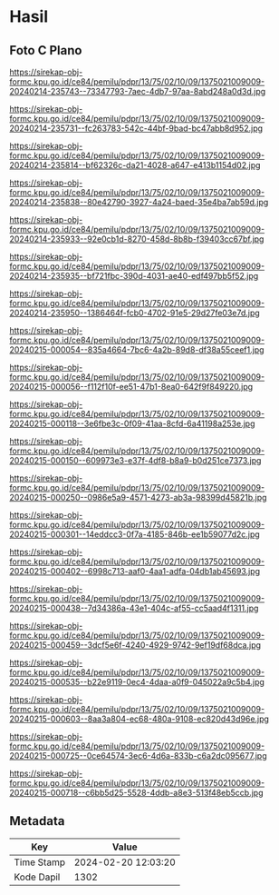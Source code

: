 # Hasil

## Foto C Plano

https://sirekap-obj-formc.kpu.go.id/ce84/pemilu/pdpr/13/75/02/10/09/1375021009009-20240214-235743--73347793-7aec-4db7-97aa-8abd248a0d3d.jpg

https://sirekap-obj-formc.kpu.go.id/ce84/pemilu/pdpr/13/75/02/10/09/1375021009009-20240214-235731--fc263783-542c-44bf-9bad-bc47abb8d952.jpg

https://sirekap-obj-formc.kpu.go.id/ce84/pemilu/pdpr/13/75/02/10/09/1375021009009-20240214-235814--bf62326c-da21-4028-a647-e413b1154d02.jpg

https://sirekap-obj-formc.kpu.go.id/ce84/pemilu/pdpr/13/75/02/10/09/1375021009009-20240214-235838--80e42790-3927-4a24-baed-35e4ba7ab59d.jpg

https://sirekap-obj-formc.kpu.go.id/ce84/pemilu/pdpr/13/75/02/10/09/1375021009009-20240214-235933--92e0cb1d-8270-458d-8b8b-f39403cc67bf.jpg

https://sirekap-obj-formc.kpu.go.id/ce84/pemilu/pdpr/13/75/02/10/09/1375021009009-20240214-235935--bf721fbc-390d-4031-ae40-edf497bb5f52.jpg

https://sirekap-obj-formc.kpu.go.id/ce84/pemilu/pdpr/13/75/02/10/09/1375021009009-20240214-235950--1386464f-fcb0-4702-91e5-29d27fe03e7d.jpg

https://sirekap-obj-formc.kpu.go.id/ce84/pemilu/pdpr/13/75/02/10/09/1375021009009-20240215-000054--835a4664-7bc6-4a2b-89d8-df38a55ceef1.jpg

https://sirekap-obj-formc.kpu.go.id/ce84/pemilu/pdpr/13/75/02/10/09/1375021009009-20240215-000056--f112f10f-ee51-47b1-8ea0-642f9f849220.jpg

https://sirekap-obj-formc.kpu.go.id/ce84/pemilu/pdpr/13/75/02/10/09/1375021009009-20240215-000118--3e6fbe3c-0f09-41aa-8cfd-6a41198a253e.jpg

https://sirekap-obj-formc.kpu.go.id/ce84/pemilu/pdpr/13/75/02/10/09/1375021009009-20240215-000150--609973e3-e37f-4df8-b8a9-b0d251ce7373.jpg

https://sirekap-obj-formc.kpu.go.id/ce84/pemilu/pdpr/13/75/02/10/09/1375021009009-20240215-000250--0986e5a9-4571-4273-ab3a-98399d45821b.jpg

https://sirekap-obj-formc.kpu.go.id/ce84/pemilu/pdpr/13/75/02/10/09/1375021009009-20240215-000301--14eddcc3-0f7a-4185-846b-ee1b59077d2c.jpg

https://sirekap-obj-formc.kpu.go.id/ce84/pemilu/pdpr/13/75/02/10/09/1375021009009-20240215-000402--6998c713-aaf0-4aa1-adfa-04db1ab45693.jpg

https://sirekap-obj-formc.kpu.go.id/ce84/pemilu/pdpr/13/75/02/10/09/1375021009009-20240215-000438--7d34386a-43e1-404c-af55-cc5aad4f1311.jpg

https://sirekap-obj-formc.kpu.go.id/ce84/pemilu/pdpr/13/75/02/10/09/1375021009009-20240215-000459--3dcf5e6f-4240-4929-9742-9ef19df68dca.jpg

https://sirekap-obj-formc.kpu.go.id/ce84/pemilu/pdpr/13/75/02/10/09/1375021009009-20240215-000535--b22e9119-0ec4-4daa-a0f9-045022a9c5b4.jpg

https://sirekap-obj-formc.kpu.go.id/ce84/pemilu/pdpr/13/75/02/10/09/1375021009009-20240215-000603--8aa3a804-ec68-480a-9108-ec820d43d96e.jpg

https://sirekap-obj-formc.kpu.go.id/ce84/pemilu/pdpr/13/75/02/10/09/1375021009009-20240215-000725--0ce64574-3ec6-4d6a-833b-c6a2dc095677.jpg

https://sirekap-obj-formc.kpu.go.id/ce84/pemilu/pdpr/13/75/02/10/09/1375021009009-20240215-000718--c6bb5d25-5528-4ddb-a8e3-513f48eb5ccb.jpg


## Metadata

| Key        | Value               |
| ---------- | ------------------- |
| Time Stamp | 2024-02-20 12:03:20 |
| Kode Dapil | 1302                |



